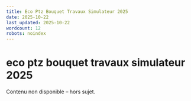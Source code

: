```yaml
---
title: Eco Ptz Bouquet Travaux Simulateur 2025
date: 2025-10-22
last_updated: 2025-10-22
wordcount: 12
robots: noindex
---
```


# eco ptz bouquet travaux simulateur 2025

Contenu non disponible – hors sujet.